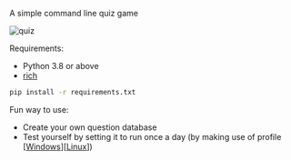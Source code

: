A simple command line quiz game

![quiz](./quiz.gif)

Requirements:
- Python 3.8 or above
- [rich](https://github.com/willmcgugan/rich)

```bash
pip install -r requirements.txt
```

Fun way to use:
- Create your own question database
- Test yourself by setting it to run once a day (by making use of profile [[Windows](https://docs.microsoft.com/en-us/powershell/module/microsoft.powershell.core/about/about_profiles?view=powershell-7.1)][[Linux](https://www.baeldung.com/linux/bashrc-vs-bash-profile-vs-profile)])